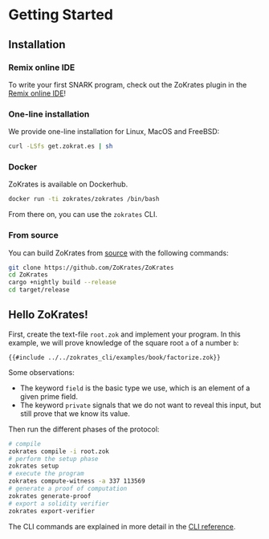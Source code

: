 # Getting Started

## Installation

### Remix online IDE

To write your first SNARK program, check out the ZoKrates plugin in the [Remix online IDE](https://remix.ethereum.org)!

### One-line installation

We provide one-line installation for Linux, MacOS and FreeBSD:

```bash
curl -LSfs get.zokrat.es | sh
```

### Docker

ZoKrates is available on Dockerhub.

```bash
docker run -ti zokrates/zokrates /bin/bash
```

From there on, you can use the `zokrates` CLI.

### From source

You can build ZoKrates from [source](https://github.com/ZoKrates/ZoKrates/) with the following commands:

```bash
git clone https://github.com/ZoKrates/ZoKrates
cd ZoKrates
cargo +nightly build --release
cd target/release
```

## Hello ZoKrates!

First, create the text-file `root.zok` and implement your program. In this example, we will prove knowledge of the square root `a` of a number `b`:

```zokrates
{{#include ../../zokrates_cli/examples/book/factorize.zok}}
```

Some observations:
- The keyword `field` is the basic type we use, which is an element of a given prime field.
- The keyword `private` signals that we do not want to reveal this input, but still prove that we know its value.

Then run the different phases of the protocol:

```bash
# compile
zokrates compile -i root.zok
# perform the setup phase
zokrates setup
# execute the program
zokrates compute-witness -a 337 113569
# generate a proof of computation
zokrates generate-proof
# export a solidity verifier
zokrates export-verifier
```

The CLI commands are explained in more detail in the [CLI reference](toolbox/cli.md).
